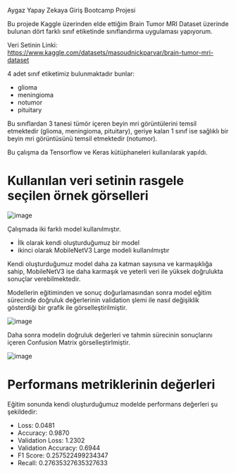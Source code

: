 Aygaz Yapay Zekaya Giriş Bootcamp Projesi

Bu projede Kaggle üzerinden elde ettiğim Brain Tumor MRI Dataset üzerinde bulunan dört farklı sınıf etiketinde sınıflandırma uygulaması yapıyorum.

Veri Setinin Linki: https://www.kaggle.com/datasets/masoudnickparvar/brain-tumor-mri-dataset

4 adet sınıf etiketimiz bulunmaktadır bunlar:
  - glioma
  - meningioma
  - notumor
  - pituitary

Bu sınıflardan 3 tanesi tümör içeren beyin mri görüntülerini temsil etmektedir (glioma, meningioma, pituitary), geriye kalan 1 sınıf ise sağlıklı bir beyin mri görüntüsünü temsil etmektedir (notumor).

Bu çalışma da Tensorflow ve Keras kütüphaneleri kullanılarak yapıldı.

# Kullanılan veri setinin rasgele seçilen örnek görselleri
![image](https://github.com/berkandymn/ImageClasssification/assets/86782845/b53e1cc8-b40d-4f88-b59f-8e194c6eb997)

Çalışmada iki farklı model kullanılmıştır. 
  - İlk olarak kendi oluşturduğumuz bir model
  - ikinci olarak MobileNetV3 Large modeli kullanılmıştır

Kendi oluşturduğumuz model daha za katman sayısına ve karmaşıklığa sahip, MobileNetV3 ise daha karmaşık ve yeterli veri ile yüksek doğrulukta sonuçlar verebilmektedir.

Modellerin eğitiminden ve sonuç doğurlamasından sonra model eğitim sürecinde doğruluk değerlerinin validation şlemi ile nasıl değişiklik gösterdiği bir grafik ile görselleştirilmiştir.

![image](https://github.com/berkandymn/ImageClasssification/assets/86782845/89fc6be7-ffdd-47ee-9c9f-bb8ff75e9390)

Daha sonra modelin doğruluk değerleri ve tahmin sürecinin sonuçlarını içeren Confusion Matrix görselleştirlmiştir.

![image](https://github.com/berkandymn/ImageClasssification/assets/86782845/3b01e7f6-4bcb-4dc2-aef6-1f9cb999b78b)

# Performans metriklerinin değerleri

Eğitim sonunda kendi oluşturduğumuz modelde performans değerleri şu şekildedir:
  - Loss: 0.0481 
  - Accuracy: 0.9870
  - Validation Loss: 1.2302
  - Validation Accuracy: 0.6944
  - F1 Score: 0.257522499234347
  - Recall: 0.27635327635327633

